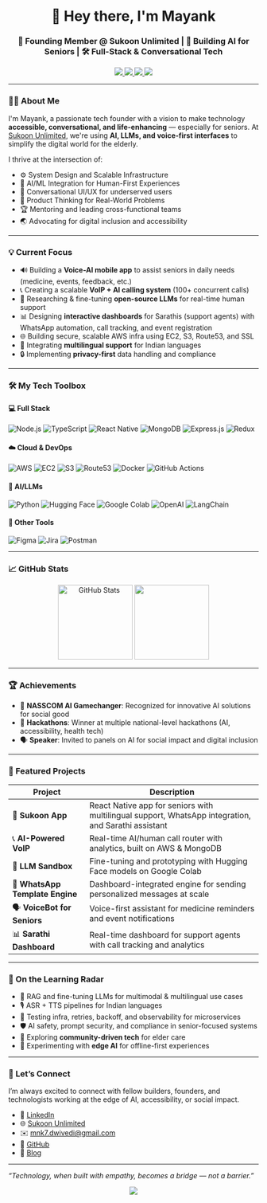 <!-- Profile Header -->
<h1 align="center">👋 Hey there, I'm Mayank</h1>
<h3 align="center">🚀 Founding Member @ Sukoon Unlimited | 🧓 Building AI for Seniors | 🛠️ Full-Stack & Conversational Tech</h3>

<p align="center">
  <a href="https://linkedin.com/in/mdkacode" target="_blank">
    <img src="https://img.shields.io/badge/LinkedIn-mdkacode-blue?style=for-the-badge&logo=linkedin&logoColor=white"/>
  </a>
  <a href="mailto:mnk7.dwivedi@gmail.com">
    <img src="https://img.shields.io/badge/Email-Contact_Me-D14836?style=for-the-badge&logo=gmail&logoColor=white"/>
  </a>
  <a href="https://sukoonunlimited.com" target="_blank">
    <img src="https://img.shields.io/badge/SukoonUnlimited-Website-blueviolet?style=for-the-badge"/>
  </a>
  <a href="https://github.com/mdkacode" target="_blank">
    <img src="https://img.shields.io/badge/GitHub-mdkacode-181717?style=for-the-badge&logo=github&logoColor=white"/>
  </a>
</p>

---

### 👨‍💼 About Me

I'm Mayank, a passionate tech founder with a vision to make technology **accessible, conversational, and life-enhancing** — especially for seniors. At [Sukoon Unlimited](https://sukoonunlimited.com), we're using **AI, LLMs, and voice-first interfaces** to simplify the digital world for the elderly.

I thrive at the intersection of:
- ⚙️ System Design and Scalable Infrastructure
- 🤖 AI/ML Integration for Human-First Experiences
- 📱 Conversational UI/UX for underserved users
- 🧠 Product Thinking for Real-World Problems
- 🏆 Mentoring and leading cross-functional teams
- 🌏 Advocating for digital inclusion and accessibility

---

### 💡 Current Focus

- 🔊 Building a **Voice-AI mobile app** to assist seniors in daily needs (medicine, events, feedback, etc.)
- 📞 Creating a scalable **VoIP + AI calling system** (100+ concurrent calls)
- 🧠 Researching & fine-tuning **open-source LLMs** for real-time human support
- 📊 Designing **interactive dashboards** for Sarathis (support agents) with WhatsApp automation, call tracking, and event registration
- 🌐 Building secure, scalable AWS infra using EC2, S3, Route53, and SSL
- 🧩 Integrating **multilingual support** for Indian languages
- 🔒 Implementing **privacy-first** data handling and compliance

---

### 🛠️ My Tech Toolbox

#### 💻 Full Stack
![Node.js](https://img.shields.io/badge/Node.js-339933?style=flat-square&logo=nodedotjs&logoColor=white)
![TypeScript](https://img.shields.io/badge/TypeScript-3178C6?style=flat-square&logo=typescript&logoColor=white)
![React Native](https://img.shields.io/badge/React_Native-20232A?style=flat-square&logo=react&logoColor=61DAFB)
![MongoDB](https://img.shields.io/badge/MongoDB-4EA94B?style=flat-square&logo=mongodb&logoColor=white)
![Express.js](https://img.shields.io/badge/Express.js-000000?style=flat-square&logo=express&logoColor=white)
![Redux](https://img.shields.io/badge/Redux-764ABC?style=flat-square&logo=redux&logoColor=white)

#### ☁️ Cloud & DevOps
![AWS](https://img.shields.io/badge/AWS-232F3E?style=flat-square&logo=amazonaws&logoColor=white)
![EC2](https://img.shields.io/badge/EC2-orange?style=flat-square&logo=amazonaws&logoColor=white)
![S3](https://img.shields.io/badge/S3-569A31?style=flat-square&logo=amazon-s3&logoColor=white)
![Route53](https://img.shields.io/badge/Route53-ff9900?style=flat-square&logo=amazonaws&logoColor=white)
![Docker](https://img.shields.io/badge/Docker-2496ED?style=flat-square&logo=docker&logoColor=white)
![GitHub Actions](https://img.shields.io/badge/GitHub_Actions-2088FF?style=flat-square&logo=github-actions&logoColor=white)

#### 🤖 AI/LLMs
![Python](https://img.shields.io/badge/Python-3776AB?style=flat-square&logo=python&logoColor=white)
![Hugging Face](https://img.shields.io/badge/HuggingFace-FCC624?style=flat-square&logo=huggingface&logoColor=black)
![Google Colab](https://img.shields.io/badge/Google_Colab-F9AB00?style=flat-square&logo=googlecolab&logoColor=white)
![OpenAI](https://img.shields.io/badge/OpenAI-412991?style=flat-square&logo=openai&logoColor=white)
![LangChain](https://img.shields.io/badge/LangChain-00B86B?style=flat-square&logo=langchain&logoColor=white)

#### 🧩 Other Tools
![Figma](https://img.shields.io/badge/Figma-F24E1E?style=flat-square&logo=figma&logoColor=white)
![Jira](https://img.shields.io/badge/Jira-0052CC?style=flat-square&logo=jira&logoColor=white)
![Postman](https://img.shields.io/badge/Postman-FF6C37?style=flat-square&logo=postman&logoColor=white)

---

### 📈 GitHub Stats

<p align="center">
  <img src="https://github-readme-stats.vercel.app/api?username=mdkacode&show_icons=true&theme=radical" alt="GitHub Stats" height="150"/>
  <img src="https://github-readme-stats.vercel.app/api/top-langs/?username=mdkacode&layout=compact&theme=radical" height="150"/>
</p>

---

### 🏆 Achievements

- 🏅 **NASSCOM AI Gamechanger**: Recognized for innovative AI solutions for social good
- 🥇 **Hackathons**: Winner at multiple national-level hackathons (AI, accessibility, health tech)
- 🗣️ **Speaker**: Invited to panels on AI for social impact and digital inclusion

---

### 📌 Featured Projects

| Project | Description |
|--------|-------------|
| 🧓 **Sukoon App** | React Native app for seniors with multilingual support, WhatsApp integration, and Sarathi assistant |
| 📞 **AI-Powered VoIP** | Real-time AI/human call router with analytics, built on AWS & MongoDB |
| 🧠 **LLM Sandbox** | Fine-tuning and prototyping with Hugging Face models on Google Colab |
| 💬 **WhatsApp Template Engine** | Dashboard-integrated engine for sending personalized messages at scale |
| 🗣️ **VoiceBot for Seniors** | Voice-first assistant for medicine reminders and event notifications |
| 📊 **Sarathi Dashboard** | Real-time dashboard for support agents with call tracking and analytics |

---

### 🌱 On the Learning Radar

- 🔄 RAG and fine-tuning LLMs for multimodal & multilingual use cases
- 🎙️ ASR + TTS pipelines for Indian languages
- 🧪 Testing infra, retries, backoff, and observability for microservices
- 🛡️ AI safety, prompt security, and compliance in senior-focused systems
- 🤝 Exploring **community-driven tech** for elder care
- 🧬 Experimenting with **edge AI** for offline-first experiences

---

### 🙌 Let’s Connect

I’m always excited to connect with fellow builders, founders, and technologists working at the edge of AI, accessibility, or social impact.

- 💼 [LinkedIn](https://linkedin.com/in/mdkacode)
- 🌐 [Sukoon Unlimited](https://sukoonunlimited.com)
- ✉️ mnk7.dwivedi@gmail.com
- 🐙 [GitHub](https://github.com/mdkacode)
- 📝 [Blog](https://mayankdwivedi.com) <!-- Add your blog link if available -->

---

_“Technology, when built with empathy, becomes a bridge — not a barrier.”_

<p align="center">
  <img src="https://capsule-render.vercel.app/api?type=waving&color=gradient&height=100&section=footer"/>
</p>